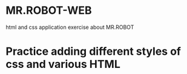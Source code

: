 # MR.ROBOT-WEB
html and css application exercise about MR.ROBOT

  # Practice adding different styles of css and various HTML

